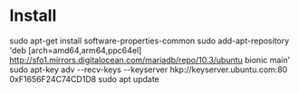 # Install
sudo apt-get install software-properties-common
sudo add-apt-repository 'deb [arch=amd64,arm64,ppc64el] http://sfo1.mirrors.digitalocean.com/mariadb/repo/10.3/ubuntu bionic main'
sudo apt-key adv --recv-keys --keyserver hkp://keyserver.ubuntu.com:80 0xF1656F24C74CD1D8
sudo apt update
